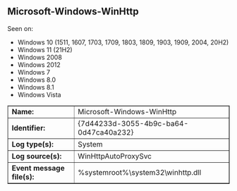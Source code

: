 ## Microsoft-Windows-WinHttp

Seen on:
* Windows 10 (1511, 1607, 1703, 1709, 1803, 1809, 1903, 1909, 2004, 20H2)
* Windows 11 (21H2)
* Windows 2008
* Windows 2012
* Windows 7
* Windows 8.0
* Windows 8.1
* Windows Vista

<table border="1" class="docutils">
  <tbody>
    <tr>
      <td><b>Name:</b></td>
      <td>Microsoft-Windows-WinHttp</td>
    </tr>
    <tr>
      <td><b>Identifier:</b></td>
      <td>{7d44233d-3055-4b9c-ba64-0d47ca40a232}</td>
    </tr>
    <tr>
      <td><b>Log type(s):</b></td>
      <td>System</td>
    </tr>
    <tr>
      <td><b>Log source(s):</b></td>
      <td>WinHttpAutoProxySvc</td>
    </tr>
    <tr>
      <td><b>Event message file(s):</b></td>
      <td>%systemroot%\system32\winhttp.dll</td>
    </tr>
  </tbody>
</table>

&nbsp;

